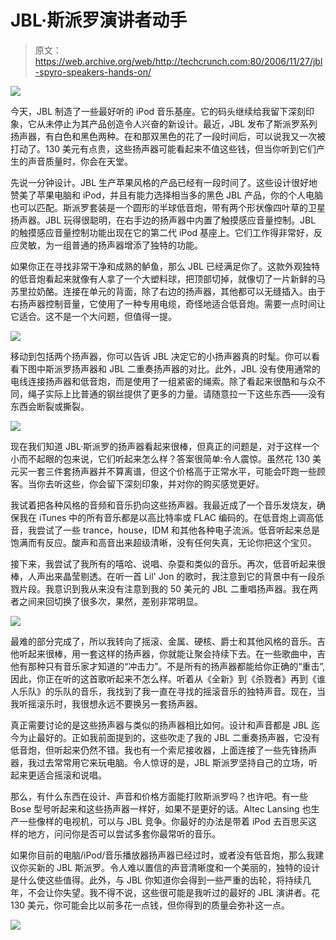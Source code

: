 # JBL·斯派罗演讲者动手

> 原文：<https://web.archive.org/web/http://techcrunch.com:80/2006/11/27/jbl-spyro-speakers-hands-on/>

![](img/9d60fcfc634241704d49f885922703e3.png)

今天，JBL 制造了一些最好听的 iPod 音乐基座。它的码头继续给我留下深刻印象，它从未停止为其产品创造令人兴奋的新设计。最近，JBL 发布了斯派罗系列扬声器，有白色和黑色两种。在和那双黑色的花了一段时间后，可以说我又一次被打动了。130 美元有点贵，这些扬声器可能看起来不值这些钱，但当你听到它们产生的声音质量时，你会在天堂。

先说一分钟设计。JBL 生产苹果风格的产品已经有一段时间了。这些设计很好地赞美了苹果电脑和 iPod，并且有能力选择相当多的黑色 JBL 产品，你的个人电脑也可以匹配。斯派罗套装是一个圆形的半球低音炮，带有两个形状像四叶草的卫星扬声器。JBL 玩得很聪明，在右手边的扬声器中内置了触摸感应音量控制。JBL 的触摸感应音量控制功能出现在它的第二代 iPod 基座上。它们工作得非常好，反应灵敏，为一组普通的扬声器增添了独特的功能。

如果你正在寻找非常干净和成熟的鲈鱼，那么 JBL 已经满足你了。这款外观独特的低音炮看起来就像有人拿了一个大塑料球，把顶部切掉，就像切了一片新鲜的马苏里拉奶酪。连接在单元的背面，除了右边的扬声器，其他都可以无缝插入。由于右扬声器控制音量，它使用了一种专用电缆，奇怪地适合低音炮。需要一点时间让它适合。这不是一个大问题，但值得一提。

![](img/7d40325a8c596de2be2356b7471098e7.png)

移动到包括两个扬声器，你可以告诉 JBL 决定它的小扬声器真的时髦。你可以看看下图中斯派罗扬声器和 JBL 二重奏扬声器的对比。此外，JBL 没有使用通常的电线连接扬声器和低音炮，而是使用了一组紧密的绳索。除了看起来很酷和与众不同，绳子实际上比普通的钢丝提供了更多的力量。请随意拉一下这些东西——没有东西会断裂或撕裂。

![](img/8e8c2497be42a2f220426a9a3425686e.png)

现在我们知道 JBL·斯派罗的扬声器看起来很棒，但真正的问题是，对于这样一个小而不起眼的包来说，它们听起来怎么样？答案很简单:令人震惊。虽然花 130 美元买一套三件套扬声器并不算离谱，但这个价格高于正常水平，可能会吓跑一些顾客。当你去听这些，你会留下深刻印象，并对你的购买感觉更好。

我试着把各种风格的音频和音乐扔向这些扬声器。我最近成了一个音乐发烧友，确保我在 iTunes 中的所有音乐都是以高比特率或 FLAC 编码的。在低音炮上调高低音，我尝试了一些 trance，house，IDM 和其他各种电子流派。低音听起来总是饱满而有反应。酸声和高音出来超级清晰，没有任何失真，无论你把这个宝贝。

接下来，我尝试了我所有的嘻哈、说唱、杂耍和类似的音乐。再次，低音听起来很棒，人声出来晶莹剔透。在听一首 Lil' Jon 的歌时，我注意到它的背景中有一段杀戮片段。我意识到我从来没有注意到我的 50 美元的 JBL 二重唱扬声器。我在两者之间来回切换了很多次，果然，差别非常明显。

![](img/8a3a05caba5c97dbc1deba0e5582e3d9.png)

最难的部分完成了，所以我转向了摇滚、金属、硬核、爵士和其他风格的音乐。吉他听起来很棒，用一套这样的扬声器，你就能让聚会持续下去。在一些歌曲中，吉他有那种只有音乐家才知道的“冲击力”。不是所有的扬声器都能给你正确的“重击”,因此，你正在听的这首歌听起来不怎么样。听着从《全新》到《杀戮者》再到《谁人乐队》的乐队的音乐，我找到了我一直在寻找的摇滚音乐的独特声音。现在，当我听摇滚乐时，我很想永远不要换另一套扬声器。

真正需要讨论的是这些扬声器与类似的扬声器相比如何。设计和声音都是 JBL 迄今为止最好的。正如我前面提到的，这些吹走了我的 JBL 二重奏扬声器，它没有低音炮，但听起来仍然不错。我也有一个索尼接收器，上面连接了一些先锋扬声器，我过去常常用它来玩电脑。令人惊讶的是，JBL 斯派罗坚持自己的立场，听起来更适合摇滚和说唱。

那么，有什么东西在设计、声音和价格方面能打败斯派罗吗？也许吧。有一些 Bose 型号听起来和这些扬声器一样好，如果不是更好的话。Altec Lansing 也生产一些像样的电视机，可以与 JBL 竞争。你最好的办法是带着 iPod 去百思买这样的地方，问问你是否可以尝试多套你最常听的音乐。

如果你目前的电脑/iPod/音乐播放器扬声器已经过时，或者没有低音炮，那么我建议你买新的 JBL 斯派罗。令人难以置信的声音清晰度和一个美丽的，独特的设计是什么使这些值得。此外，与 JBL 你知道你会得到一些严重的齿轮，将持续几年，不会让你失望。我不得不说，这些很可能是我听过的最好的 JBL 演讲者。花 130 美元，你可能会比以前多花一点钱，但你得到的质量会弥补这一点。

![](img/301bddc805ad825ad595d6fba936570b.png)